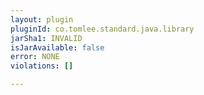 ```yaml
---
layout: plugin
pluginId: co.tomlee.standard.java.library
jarSha1: INVALID
isJarAvailable: false
error: NONE
violations: []

---
```

